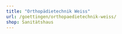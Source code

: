 ```yaml
---
title: "Orthopädietechnik Weiss"
url: /goettingen/orthopaedietechnik-weiss/
shop: Sanitätshaus
---
```

